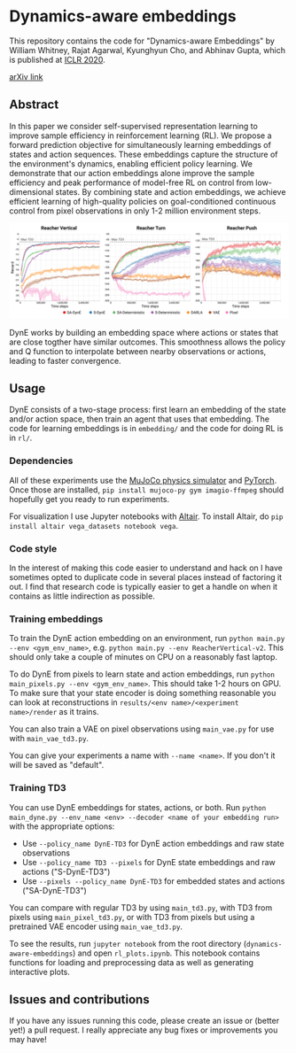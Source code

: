 # Dynamics-aware embeddings
This repository contains the code for "Dynamics-aware Embeddings" by William Whitney, Rajat Agarwal, Kyunghyun Cho, and  Abhinav Gupta, which is published at [ICLR 2020](https://www.iclr.cc).

[arXiv link](https://arxiv.org/abs/1908.09357)

## Abstract

In this paper we consider self-supervised representation learning to improve sample efficiency in reinforcement learning (RL). We propose a forward prediction objective for simultaneously learning embeddings of states and action sequences. These embeddings capture the structure of the environment's dynamics, enabling efficient policy learning. We demonstrate that our action embeddings alone improve the sample efficiency and peak performance of model-free RL on control from low-dimensional states. By combining state and action embeddings, we achieve efficient learning of high-quality policies on goal-conditioned continuous control from pixel observations in only 1-2 million environment steps. 

![DynE pixels results](pixels_results_sdet.png)

DynE works by building an embedding space where actions or states that are close togther have similar outcomes. This smoothness allows the policy and Q function to interpolate between nearby observations or actions, leading to faster convergence.

## Usage

DynE consists of a two-stage process: first learn an embedding of the state and/or action space, then train an agent that uses that embedding. The code for learning embeddings is in `embedding/` and the code for doing RL is in `rl/`.


### Dependencies
All of these experiments use the [MuJoCo physics simulator](http://www.mujoco.org) and [PyTorch](https://pytorch.org). Once those are installed, `pip install mujoco-py gym imagio-ffmpeg` should hopefully get you ready to run experiments.

For visualization I use Jupyter notebooks with [Altair](https://altair-viz.github.io/). To install Altair, do `pip install altair vega_datasets notebook vega`.


### Code style
In the interest of making this code easier to understand and hack on I have sometimes opted to duplicate code in several places instead of factoring it out. I find that research code is typically easier to get a handle on when it contains as little indirection as possible. 


### Training embeddings

To train the DynE action embedding on an environment, run `python main.py --env <gym_env_name>`, e.g. `python main.py --env ReacherVertical-v2`. This should only take a couple of minutes on CPU on a reasonably fast laptop.

To do DynE from pixels to learn state and action embeddings, run `python main_pixels.py --env <gym_env_name>`. This should take 1-2 hours on GPU. To make sure that your state encoder is doing something reasonable you can look at reconstructions in `results/<env name>/<experiment name>/render` as it trains.

You can also train a VAE on pixel observations using `main_vae.py` for use with `main_vae_td3.py`.

You can give your experiments a name with `--name <name>`. If you don't it will be saved as "default".


### Training TD3

You can use DynE embeddings for states, actions, or both. Run `python main_dyne.py --env_name <env> --decoder <name of your embedding run>` with the appropriate options:

- Use `--policy_name DynE-TD3` for DynE action embeddings and raw state observations
- Use `--policy_name TD3 --pixels` for DynE state embeddings and raw actions ("S-DynE-TD3")
- Use `--pixels --policy_name DynE-TD3` for embedded states and actions ("SA-DynE-TD3")

You can compare with regular TD3 by using `main_td3.py`, with TD3 from pixels using `main_pixel_td3.py`, or with TD3 from pixels but using a pretrained VAE encoder using `main_vae_td3.py`.

To see the results, run `jupyter notebook` from the root directory (`dynamics-aware-embeddings`) and open `rl_plots.ipynb`. This notebook contains functions for loading and preprocessing data as well as generating interactive plots.


## Issues and contributions

If you have any issues running this code, please create an issue or (better yet!) a pull request. I really appreciate any bug fixes or improvements you may have!
